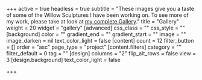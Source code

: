 +++
active = true
headless = true
subtitle = "These images give you a taste of some of the Willow Sculptures I have been working on. To see more of my work, please take at look at [my complete Gallery](/gallery)."
title = "Gallery"
weight = 20
widget = "gallery"
[advanced]
css_class = ""
css_style = ""
[background]
color = ""
gradient_end = ""
gradient_start = ""
image = ""
image_darken = nil
text_color_light = false
[content]
count = 12
filter_button = []
order = "asc"
page_type = "project"
[content.filters]
category = ""
filter_default = 0
tag = ""
[design]
columns = "2"
flip_alt_rows = false
view = 3
[design.background]
text_color_light = false

+++
